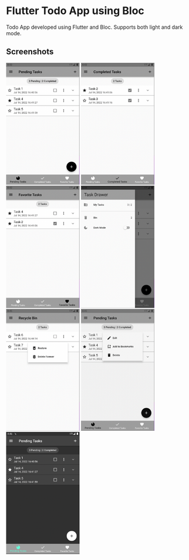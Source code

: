 # Flutter Todo App using Bloc

Todo App developed using Flutter and Bloc. Supports both light and dark mode.

## Screenshots

<img src="ss/ss-1.png" alt="SS1" width="200"/> <img src="ss/ss-2.png" alt="SS2" width="200"/>
<img src="ss/ss-3.png" alt="SS3" width="200"/> <img src="ss/ss-4.png" alt="SS4" width="200"/>
<img src="ss/ss-5.png" alt="SS5" width="200"/> <img src="ss/ss-6.png" alt="SS5" width="200"/>
<img src="ss/ss-7.png" alt="SS5" width="200"/>

